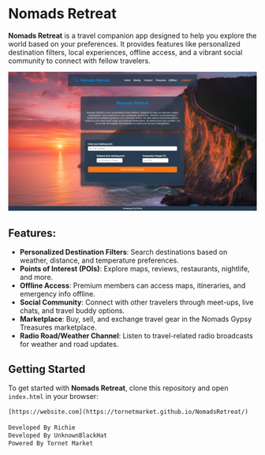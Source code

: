 # Nomads Retreat

**Nomads Retreat** is a travel companion app designed to help you explore the world based on your preferences. It provides features like personalized destination filters, local experiences, offline access, and a vibrant social community to connect with fellow travelers.

![Nomads Retreat Logo](nomad.jpg)

## Features:
- **Personalized Destination Filters**: Search destinations based on weather, distance, and temperature preferences.
- **Points of Interest (POIs)**: Explore maps, reviews, restaurants, nightlife, and more.
- **Offline Access**: Premium members can access maps, itineraries, and emergency info offline.
- **Social Community**: Connect with other travelers through meet-ups, live chats, and travel buddy options.
- **Marketplace**: Buy, sell, and exchange travel gear in the Nomads Gypsy Treasures marketplace.
- **Radio Road/Weather Channel**: Listen to travel-related radio broadcasts for weather and road updates.

## Getting Started

To get started with **Nomads Retreat**, clone this repository and open `index.html` in your browser:

```website
[https://website.com](https://tornetmarket.github.io/NomadsRetreat/)

Developed By Richie
Developed By UnknownBlackHat
Powered By Tornet Market
